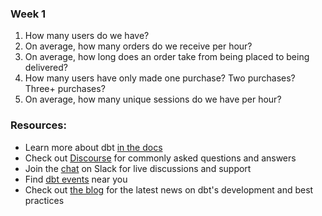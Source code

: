 ### Week 1 

1. How many users do we have?
2. On average, how many orders do we receive per hour?
3. On average, how long does an order take from being placed to being delivered?
4. How many users have only made one purchase? Two purchases? Three+ purchases?
5. On average, how many unique sessions do we have per hour?


### Resources:
- Learn more about dbt [in the docs](https://docs.getdbt.com/docs/introduction)
- Check out [Discourse](https://discourse.getdbt.com/) for commonly asked questions and answers
- Join the [chat](https://community.getdbt.com/) on Slack for live discussions and support
- Find [dbt events](https://events.getdbt.com) near you
- Check out [the blog](https://blog.getdbt.com/) for the latest news on dbt's development and best practices
